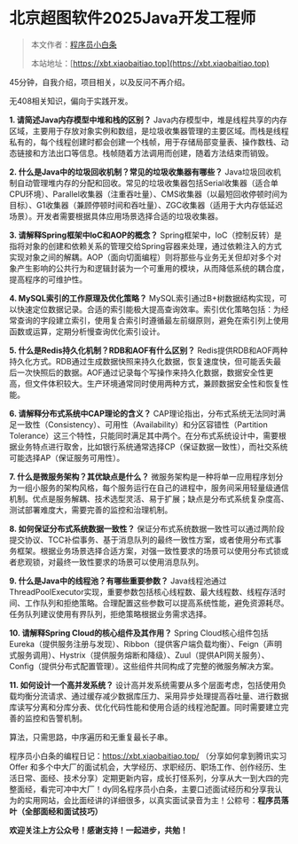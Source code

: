 # 北京超图软件2025Java开发工程师

> 本文作者：[程序员小白条](https://github.com/luoye6)
>
> 本站地址：[https://xbt.xiaobaitiao.top](https://xbt.xiaobaitiao.top)


45分钟，自我介绍，项目相关，以及反问不再介绍。

无408相关知识，偏向于实践开发。

**1. 请简述Java内存模型中堆和栈的区别？**
Java内存模型中，堆是线程共享的内存区域，主要用于存放对象实例和数组，是垃圾收集器管理的主要区域。而栈是线程私有的，每个线程创建时都会创建一个栈帧，用于存储局部变量表、操作数栈、动态链接和方法出口等信息。栈帧随着方法调用而创建，随着方法结束而销毁。

**2. 什么是Java中的垃圾回收机制？常见的垃圾收集器有哪些？**
Java垃圾回收机制自动管理堆内存的分配和回收。常见的垃圾收集器包括Serial收集器（适合单CPU环境）、Parallel收集器（注重吞吐量）、CMS收集器（以最短回收停顿时间为目标）、G1收集器（兼顾停顿时间和吞吐量）、ZGC收集器（适用于大内存低延迟场景）。开发者需要根据具体应用场景选择合适的垃圾收集器。

**3. 请解释Spring框架中IoC和AOP的概念？**
Spring框架中，IoC（控制反转）是指将对象的创建和依赖关系的管理交给Spring容器来处理，通过依赖注入的方式实现对象之间的解耦。AOP（面向切面编程）则将那些与业务无关但却对多个对象产生影响的公共行为和逻辑封装为一个可重用的模块，从而降低系统的耦合度，提高程序的可维护性。

**4. MySQL索引的工作原理及优化策略？**
MySQL索引通过B+树数据结构实现，可以快速定位数据记录。合适的索引能极大提高查询效率。索引优化策略包括：为经常查询的字段建立索引，使用复合索引时遵循最左前缀原则，避免在索引列上使用函数或运算，定期分析慢查询优化索引设计。

**5. 什么是Redis持久化机制？RDB和AOF有什么区别？**
Redis提供RDB和AOF两种持久化方式。RDB通过生成数据快照来持久化数据，恢复速度快，但可能丢失最后一次快照后的数据。AOF通过记录每个写操作来持久化数据，数据安全性更高，但文件体积较大。生产环境通常同时使用两种方式，兼顾数据安全性和恢复性能。

**6. 请解释分布式系统中CAP理论的含义？**
CAP理论指出，分布式系统无法同时满足一致性（Consistency）、可用性（Availability）和分区容错性（Partition Tolerance）这三个特性，只能同时满足其中两个。在分布式系统设计中，需要根据业务特点进行取舍，比如银行系统通常选择CP（保证数据一致性），而社交系统可能选择AP（保证服务可用性）。

**7. 什么是微服务架构？其优缺点是什么？**
微服务架构是一种将单一应用程序划分为一组小服务的架构风格，每个服务运行在自己的进程中，服务间采用轻量级通信机制。优点是服务解耦、技术选型灵活、易于扩展；缺点是分布式系统复杂度高、测试部署难度大，需要完善的监控和治理机制。

**8. 如何保证分布式系统数据一致性？**
保证分布式系统数据一致性可以通过两阶段提交协议、TCC补偿事务、基于消息队列的最终一致性方案，或者使用分布式事务框架。根据业务场景选择合适方案，对强一致性要求的场景可以使用分布式锁或者悲观锁，对最终一致性要求的场景可以使用消息队列。

**9. 什么是Java中的线程池？有哪些重要参数？**
Java线程池通过ThreadPoolExecutor实现，重要参数包括核心线程数、最大线程数、线程存活时间、工作队列和拒绝策略。合理配置这些参数可以提高系统性能，避免资源耗尽。任务队列建议使用有界队列，拒绝策略根据业务需求选择。

**10. 请解释Spring Cloud的核心组件及其作用？**
Spring Cloud核心组件包括Eureka（提供服务注册与发现）、Ribbon（提供客户端负载均衡）、Feign（声明式服务调用）、Hystrix（提供服务熔断和降级）、Zuul（提供API网关服务）、Config（提供分布式配置管理）。这些组件共同构成了完整的微服务解决方案。

**11. 如何设计一个高并发系统？**
设计高并发系统需要从多个层面考虑，包括使用负载均衡分流请求、通过缓存减少数据库压力、采用异步处理提高吞吐量、进行数据库读写分离和分库分表、优化代码性能和使用合适的线程池配置。同时需要建立完善的监控和告警机制。

算法，只需思路，中序遍历和无重复最长子串。



程序员小白条的编程日记：https://xbt.xiaobaitiao.top/ （分享如何拿到腾讯实习 Offer 和多个中大厂的面试机会，大学经历、求职经历、职场工作、创作经历、生活日常、面经、技术分享）定期更新内容，成长打怪系列，分享从大一到大四的完整面经，看完可冲中大厂！dy同名程序员小白条，主要口述面试经历和分享我认为的实用网站，会比面经讲的详细很多，以真实面试录音为主！公粽号：**程序员落叶（全部面经和面试技巧）**

**欢迎关注上方公众号！感谢支持！一起进步，共勉！**